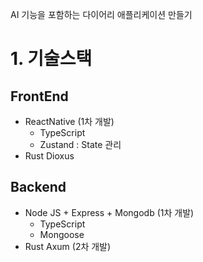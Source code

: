 AI 기능을 포함하는 다이어리 애플리케이션 만들기

# 1. 기술스택

## FrontEnd
- ReactNative (1차 개발)
	- TypeScript
	- Zustand : State 관리
- Rust Dioxus

## Backend
* Node JS + Express + Mongodb (1차 개발)
	* TypeScript
	* Mongoose
* Rust Axum (2차 개발)